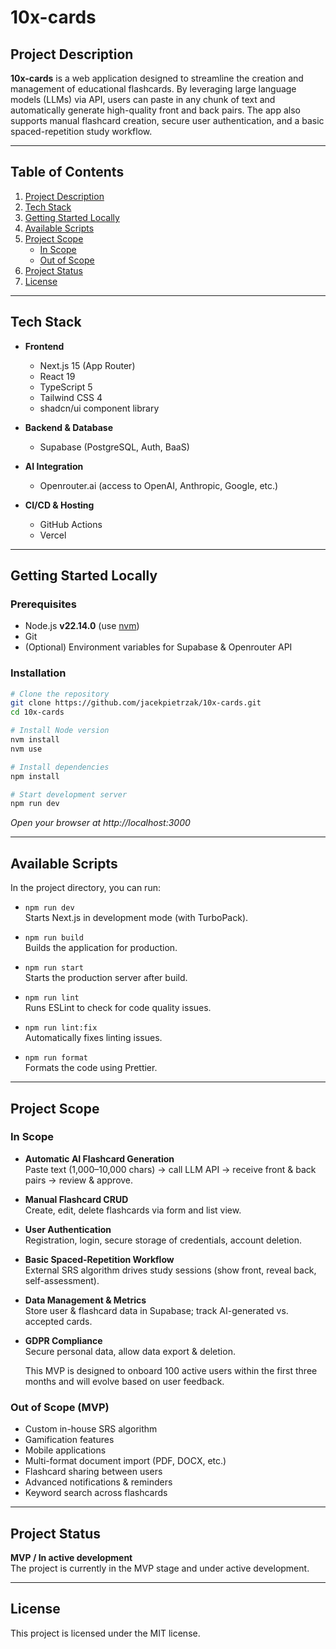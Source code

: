 # 10x-cards

## Project Description

**10x-cards** is a web application designed to streamline the creation and management of educational flashcards. By leveraging large language models (LLMs) via API, users can paste in any chunk of text and automatically generate high-quality front and back pairs. The app also supports manual flashcard creation, secure user authentication, and a basic spaced-repetition study workflow.

---

## Table of Contents

1. [Project Description](#project-description)
2. [Tech Stack](#tech-stack)
3. [Getting Started Locally](#getting-started-locally)
4. [Available Scripts](#available-scripts)
5. [Project Scope](#project-scope)
   - [In Scope](#in-scope)
   - [Out of Scope](#out-of-scope)
6. [Project Status](#project-status)
7. [License](#license)

---

## Tech Stack

- **Frontend**

  - Next.js 15 (App Router)
  - React 19
  - TypeScript 5
  - Tailwind CSS 4
  - shadcn/ui component library

- **Backend & Database**

  - Supabase (PostgreSQL, Auth, BaaS)

- **AI Integration**

  - Openrouter.ai (access to OpenAI, Anthropic, Google, etc.)

- **CI/CD & Hosting**
  - GitHub Actions
  - Vercel

---

## Getting Started Locally

### Prerequisites

- Node.js **v22.14.0** (use [nvm](https://github.com/nvm-sh/nvm))
- Git
- (Optional) Environment variables for Supabase & Openrouter API

### Installation

```bash
# Clone the repository
git clone https://github.com/jacekpietrzak/10x-cards.git
cd 10x-cards

# Install Node version
nvm install
nvm use

# Install dependencies
npm install

# Start development server
npm run dev
```

_Open your browser at http://localhost:3000_

---

## Available Scripts

In the project directory, you can run:

- `npm run dev`  
  Starts Next.js in development mode (with TurboPack).

- `npm run build`  
  Builds the application for production.

- `npm run start`  
  Starts the production server after build.

- `npm run lint`  
  Runs ESLint to check for code quality issues.

- `npm run lint:fix`  
  Automatically fixes linting issues.

- `npm run format`  
  Formats the code using Prettier.

---

## Project Scope

### In Scope

- **Automatic AI Flashcard Generation**  
  Paste text (1,000–10,000 chars) → call LLM API → receive front & back pairs → review & approve.

- **Manual Flashcard CRUD**  
  Create, edit, delete flashcards via form and list view.

- **User Authentication**  
  Registration, login, secure storage of credentials, account deletion.

- **Basic Spaced-Repetition Workflow**  
  External SRS algorithm drives study sessions (show front, reveal back, self-assessment).

- **Data Management & Metrics**  
  Store user & flashcard data in Supabase; track AI-generated vs. accepted cards.

- **GDPR Compliance**  
  Secure personal data, allow data export & deletion.

  This MVP is designed to onboard 100 active users within the first three months and will evolve based on user feedback.

### Out of Scope (MVP)

- Custom in-house SRS algorithm
- Gamification features
- Mobile applications
- Multi-format document import (PDF, DOCX, etc.)
- Flashcard sharing between users
- Advanced notifications & reminders
- Keyword search across flashcards

---

## Project Status

**MVP / In active development**  
The project is currently in the MVP stage and under active development.

---

## License

This project is licensed under the MIT license.
